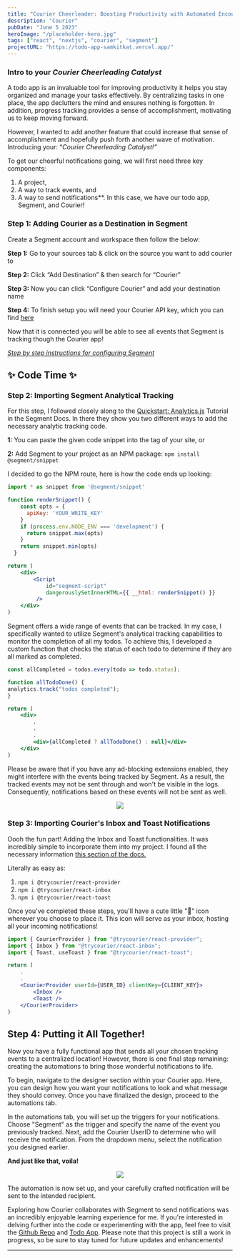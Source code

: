 ```yaml
---
title: "Courier Cheerleader: Boosting Productivity with Automated Encouragement! 🎉"
description: "Courier"
pubDate: "June 5 2023"
heroImage: "/placeholder-hero.jpg"
tags: ["react", "nextjs", "courier", "segment"]
projectURL: "https://todo-app-samkitkat.vercel.app/"
---
```


### Intro to your *Courier Cheerleading Catalyst*

A todo app is an invaluable tool for improving productivity it helps you stay organized and manage your tasks effectively. By centralizing tasks in one place, the app declutters the mind and ensures nothing is forgotten. In addition, progress tracking provides a sense of accomplishment, motivating us to keep moving forward.

However, I wanted to add another feature that could increase that sense of accomplishment and hopefully push forth another wave of motivation. Introducing your: “*Courier Cheerleading Catalyst!”*

To get our cheerful notifications going, we will first need three key components: 
1. A project, 
2. A way to track events, and 
3. A way to send notifications**. 
In this case, we have our todo app, Segment, and Courier!

### Step 1: Adding Courier as a Destination in Segment

Create a Segment account and workspace then follow the below:

**Step 1:** Go to your sources tab & click on the source you want to add courier to

**Step 2:** Click “Add Destination” & then search for “Courier”

**Step 3:** Now you can click “Configure Courier” and add your destination name

**Step 4:** To finish setup you will need your Courier API key, which you can find [here](https://app.courier.com/channels/segment)

Now that it is connected you will be able to see all events that Segment is tracking though the Courier app!

[*Step by step instructions for configuring Segment*](https://www.courier.com/docs/external-integrations/segment/segment-integration/)

## ✨ Code Time ✨

### Step 2: Importing **Segment Analytical Tracking**

For this step, I followed closely along to the [Quickstart: Analytics.js](https://segment.com/docs/connections/sources/catalog/libraries/website/javascript/quickstart/) Tutorial in the Segment Docs. In there they show you two different ways to add the necessary analytic tracking code.

**1:** You can paste the given code snippet into the <head> tag of your site, or

**2:** Add Segment to your project as an NPM package: `npm install @segment/snippet`

I decided to go the NPM route, here is how the code ends up looking:

```jsx
import * as snippet from '@segment/snippet'

function renderSnippet() {
    const opts = {
      apiKey: 'YOUR_WRITE_KEY'
    }
    if (process.env.NODE_ENV === 'development') {
      return snippet.max(opts)
    }
    return snippet.min(opts)
  }

return (
	<div>
		<Script
		    id="segment-script"
		    dangerouslySetInnerHTML={{ __html: renderSnippet() }}
		 />
	</div>
)
```

Segment offers a wide range of events that can be tracked. In my case, I specifically wanted to utilize Segment's analytical tracking capabilities to monitor the completion of all my todos. To achieve this, I developed a custom function that checks the status of each todo to determine if they are all marked as completed.

```jsx
const allCompleted = todos.every(todo => todo.status);

function allTodoDone() {
analytics.track("todos completed");
}

return (
	<div>
		.
		.
		.
		<div>{allCompleted ? allTodoDone() : null}</div>
	</div>
)
```

Please be aware that if you have any ad-blocking extensions enabled, they might interfere with the events being tracked by Segment. As a result, the tracked events may not be sent through and won't be visible in the logs. Consequently, notifications based on these events will not be sent as well.

<div align="center"><img src="../../assets/images/courier-img-1.png"></div>

### Step 3: Importing **Courier's Inbox and Toast Notifications**

Oooh the fun part! Adding the Inbox and Toast functionalities. It was incredibly simple to incorporate them into my project. I found all the necessary information [this section of the docs.](https://www.courier.com/docs/inbox/)

Literally as easy as:

1. `npm i @trycourier/react-provider`
2. `npm i @trycourier/react-inbox`
3. `npm i @trycourier/react-toast`

Once you've completed these steps, you'll have a cute little "🔔" icon wherever you choose to place it. This icon will serve as your inbox, hosting all your incoming notifications!

```jsx
import { CourierProvider } from "@trycourier/react-provider";
import { Inbox } from "@trycourier/react-inbox";
import { Toast, useToast } from "@trycourier/react-toast";

return (
	.
	.
	<CourierProvider userId={USER_ID} clientKey={CLIENT_KEY}>
		<Inbox />
		<Toast />
	</CourierProvider>
)
```

## Step 4: Putting it All Together!

Now you have a fully functional app that sends all your chosen tracking events to a centralized location! However, there is one final step remaining: creating the automations to bring those wonderful notifications to life.

To begin, navigate to the designer section within your Courier app. Here, you can design how you want your notifications to look and what message they should convey. Once you have finalized the design, proceed to the automations tab.

In the automations tab, you will set up the triggers for your notifications. Choose "Segment" as the trigger and specify the name of the event you previously tracked. Next, add the Courier UserID to determine who will receive the notification. From the dropdown menu, select the notification you designed earlier. 

**And just like that, voila!** 

<div align="center"><img src="../../assets/images/todo-app.gif"></div>

The automation is now set up, and your carefully crafted notification will be sent to the intended recipient.

Exploring how Courier collaborates with Segment to send notifications was an incredibly enjoyable learning experience for me. If you're interested in delving further into the code or experimenting with the app, feel free to visit the [Github Repo](https://github.com/samkitkat/todo-app) and [Todo App](https://todo-app-samkitkat.vercel.app/). Please note that this project is still a work in progress, so be sure to stay tuned for future updates and enhancements!

---